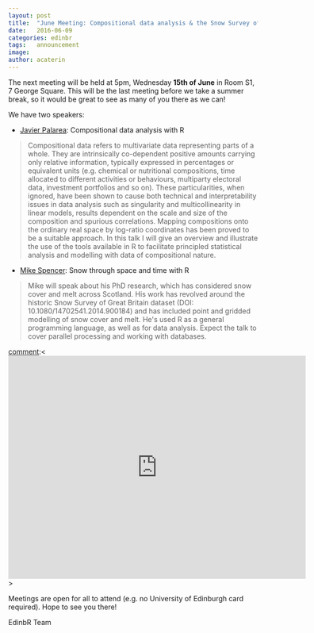 ```yaml
---
layout: post
title:  "June Meeting: Compositional data analysis & the Snow Survey of Great Britain"
date:   2016-06-09
categories: edinbr
tags:   announcement
image:
author: acaterin
---
```


The next meeting will be held at 5pm, Wednesday **15th of June** in Room S1, 7 George Square. This will be the last meeting before we take a summer break, so it would be great to see as many of you there as we can!

We have two speakers:

* [Javier Palarea](http://www.bioss.ac.uk/people/javier.html): Compositional data analysis with R

> Compositional data refers to multivariate data representing parts of a whole. They are intrinsically co-dependent positive amounts carrying only relative information, typically expressed in percentages or equivalent units (e.g. chemical or nutritional compositions, time allocated to different activities or behaviours, multiparty electoral data, investment portfolios and so on). These particularities, when ignored, have been shown to cause both technical and interpretability issues in data analysis such as singularity and multicollinearity in linear models, results dependent on the scale and size of the composition and spurious correlations. Mapping compositions onto the ordinary real space by log-ratio coordinates has been proved to be a suitable approach. In this talk I will give an overview and illustrate the use of the tools available in R to facilitate principled statistical analysis and modelling with data of compositional nature.


* [Mike Spencer](http://www.geos.ed.ac.uk/homes/s1066252/): Snow through space and time with R

> Mike will speak about his PhD research, which has considered snow cover and melt across Scotland. His work has revolved around the historic Snow Survey of Great Britain dataset (DOI: 10.1080/14702541.2014.900184) and has included point and gridded modelling of snow cover and melt. He's used R as a general programming language, as well as for data analysis. Expect the talk to cover parallel processing and working with databases.


[comment]:<For any newcomers (you're very welcome!), here's a map of we'll be.>

[comment]:<<iframe src="https://www.google.com/maps/embed?pb=!1m18!1m12!1m3!1d2234.2857959093512!2d-3.1896144261229358!3d55.944418290254944!2m3!1f0!2f0!3f0!3m2!1i1024!2i768!4f13.1!3m3!1m2!1s0x4887c7837b340937%3A0xaf82184629da8aed!2s7+George+Square%2C+Edinburgh+EH8!5e0!3m2!1sen!2suk!4v1447278868342" width="600" height="450" frameborder="0" style="border:0" allowfullscreen></iframe>>

Meetings are open for all to attend (e.g. no University of Edinburgh card required). Hope to see you there!

EdinbR Team
